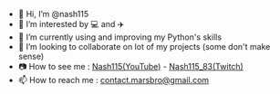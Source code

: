 - 👋 Hi, I’m @nash115
- 👀 I’m interested by 💻 and ✈️
- 🌱 I’m currently using and improving my Python's skills
- 💞️ I’m looking to collaborate on lot of my projects (some don't make sense)
- 📷 How to see me : [Nash115(YouTube)](https://www.youtube.com/channel/UCE2y3l9QOn9zHOb_6nGg5ow) - [Nash115_83(Twitch)](https://www.twitch.tv/nash115_83)
- 📫 How to reach me : contact.marsbro@gmail.com
